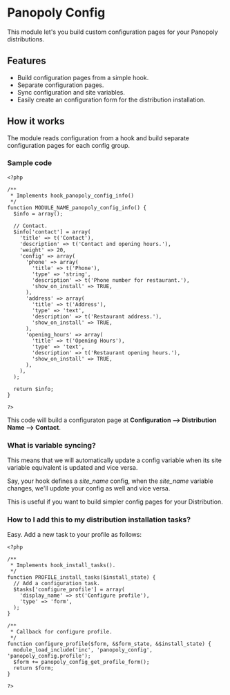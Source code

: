 Panopoly Config
===

This module let's you build custom configuration pages for your Panopoly distributions.

## Features

* Build configuration pages from a simple hook.
* Separate configuration pages.
* Sync configuration and site variables.
* Easily create an configuration form for the distribution installation.

## How it works

The module reads configuration from a hook and build separate configuration pages for each config group.

### Sample code

    <?php

    /**
     * Implements hook_panopoly_config_info()
     */
    function MODULE_NAME_panopoly_config_info() {
      $info = array();

      // Contact.
      $info['contact'] = array(
        'title' => t('Contact'),
        'description' => t('Contact and opening hours.'),
        'weight' => 20,
        'config' => array(
          'phone' => array(
            'title' => t('Phone'),
            'type' => 'string',
            'description' => t('Phone number for restaurant.'),
            'show_on_install' => TRUE,
          ),
          'address' => array(
            'title' => t('Address'),
            'type' => 'text',
            'description' => t('Restaurant address.'),
            'show_on_install' => TRUE,
          ),
          'opening_hours' => array(
            'title' => t('Opening Hours'),
            'type' => 'text',
            'description' => t('Restaurant opening hours.'),
            'show_on_install' => TRUE,
          ),
        ),
      );

      return $info;
    }

    ?>

This code will build a configuraton page at **Configuration --> Distribution Name --> Contact**. 

### What is variable syncing?

This means that we will automatically update a config variable when its site variable equivalent is updated and vice versa.

Say, your hook defines a *site_name* config, when the *site_name* variable changes, we'll update your config as well and vice versa.

This is useful if you want to build simpler config pages for your Distribution.

### How to I add this to my distribution installation tasks?

Easy. Add a new task to your profile as follows:

    <?php

    /**
     * Implements hook_install_tasks().
     */
    function PROFILE_install_tasks($install_state) {
      // Add a configuration task.
      $tasks['configure_profile'] = array(
        'display_name' => st('Configure profile'),
        'type' => 'form',
      );
    }

    /**
     * Callback for configure profile.
     */
    function configure_profile($form, &$form_state, &$install_state) {
      module_load_include('inc', 'panopoly_config', 'panopoly_config.profile');
      $form += panopoly_config_get_profile_form();
      return $form;
    }

    ?>

